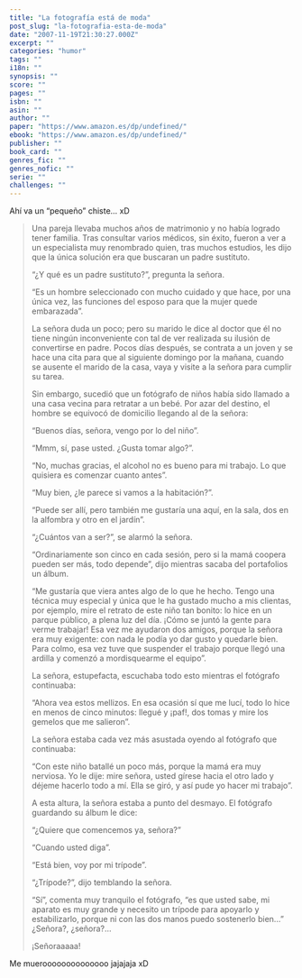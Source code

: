 ```yaml
---
title: "La fotografía está de moda"
post_slug: "la-fotografia-esta-de-moda"
date: "2007-11-19T21:30:27.000Z"
excerpt: ""
categories: "humor"
tags: ""
i18n: ""
synopsis: ""
score: ""
pages: ""
isbn: ""
asin: ""
author: ""
paper: "https://www.amazon.es/dp/undefined/"
ebook: "https://www.amazon.es/dp/undefined/"
publisher: ""
book_card: ""
genres_fic: ""
genres_nofic: ""
serie: ""
challenges: ""
---
```


Ahí va un “pequeño” chiste… xD

> Una pareja llevaba muchos años de matrimonio y no había logrado tener familia. Tras consultar varios médicos, sin éxito, fueron a ver a un especialista muy renombrado quien, tras muchos estudios, les dijo que la única solución era que buscaran un padre sustituto.
> 
> “¿Y qué es un padre sustituto?”, pregunta la señora.
> 
> “Es un hombre seleccionado con mucho cuidado y que hace, por una única vez, las funciones del esposo para que la mujer quede embarazada”.
> 
> La señora duda un poco; pero su marido le dice al doctor que él no tiene ningún inconveniente con tal de ver realizada su ilusión de convertirse en padre. Pocos días después, se contrata a un joven y se hace una cita para que al siguiente domingo por la mañana, cuando se ausente el marido de la casa, vaya y visite a la señora para cumplir su tarea.
> 
> Sin embargo, sucedió que un fotógrafo de niños había sido llamado a una casa vecina para retratar a un bebé. Por azar del destino, el hombre se equivocó de domicilio llegando al de la señora:
> 
> “Buenos días, señora, vengo por lo del niño”.
> 
> “Mmm, sí, pase usted. ¿Gusta tomar algo?”.
> 
> “No, muchas gracias, el alcohol no es bueno para mi trabajo. Lo que quisiera es comenzar cuanto antes”.
> 
> “Muy bien, ¿le parece si vamos a la habitación?”.
> 
> “Puede ser allí, pero también me gustaría una aquí, en la sala, dos en la alfombra y otro en el jardín”.
> 
> “¿Cuántos van a ser?”, se alarmó la señora.
> 
> “Ordinariamente son cinco en cada sesión, pero si la mamá coopera pueden ser más, todo depende”, dijo mientras sacaba del portafolios un álbum.
> 
> “Me gustaría que viera antes algo de lo que he hecho. Tengo una técnica muy especial y única que le ha gustado mucho a mis clientas, por ejemplo, mire el retrato de este niño tan bonito: lo hice en un parque público, a plena luz del día. ¡Cómo se juntó la gente para verme trabajar! Esa vez me ayudaron dos amigos, porque la señora era muy exigente: con nada le podía yo dar gusto y quedarle bien. Para colmo, esa vez tuve que suspender el trabajo porque llegó una ardilla y comenzó a mordisquearme el equipo”.
> 
> La señora, estupefacta, escuchaba todo esto mientras el fotógrafo continuaba:
> 
> “Ahora vea estos mellizos. En esa ocasión sí que me lucí, todo lo hice en menos de cinco minutos: llegué y ¡paf!, dos tomas y mire los gemelos que me salieron”.
> 
> La señora estaba cada vez más asustada oyendo al fotógrafo que continuaba:
> 
> “Con este niño batallé un poco más, porque la mamá era muy nerviosa. Yo le dije: mire señora, usted gírese hacia el otro lado y déjeme hacerlo todo a mí. Ella se giró, y así pude yo hacer mi trabajo”.
> 
> A esta altura, la señora estaba a punto del desmayo. El fotógrafo guardando su álbum le dice:
> 
> “¿Quiere que comencemos ya, señora?”
> 
> “Cuando usted diga”.
> 
> “Está bien, voy por mi trípode”.
> 
> “¿Trípode?”, dijo temblando la señora.
> 
> “Sí”, comenta muy tranquilo el fotógrafo, “es que usted sabe, mi aparato es muy grande y necesito un trípode para apoyarlo y estabilizarlo, porque ni con las dos manos puedo sostenerlo bien…” ¿Señora?, ¿señora?…
> 
> ¡Señoraaaaa!

Me mueroooooooooooooo jajajaja xD
